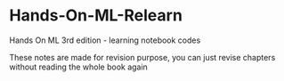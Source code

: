 # Hands-On-ML-Relearn
Hands On ML 3rd edition - learning notebook codes

These notes are made for revision purpose, you can just revise chapters without reading the whole book again

